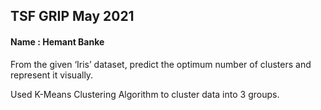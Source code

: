 ## TSF GRIP May 2021
#### Name : Hemant Banke

From the given ‘Iris’ dataset, predict the optimum number of clusters and represent it visually.

Used K-Means Clustering Algorithm to cluster data into 3 groups.

